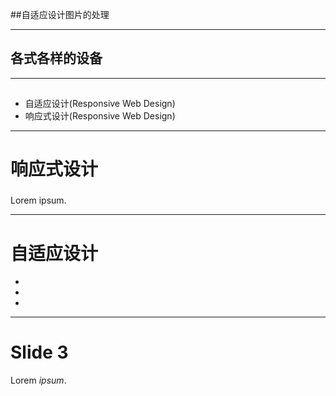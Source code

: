 ##自适应设计图片的处理

---

## 各式各样的设备
<!-- .slide: data-background="./image/device.jpg" -->

---

## 
* 自适应设计(Responsive Web Design)
* 响应式设计(Responsive Web Design)

---

# 响应式设计
### 
Lorem ipsum.

---

# 自适应设计
* 
* 
* 

---


# Slide 3

Lorem _ipsum_.